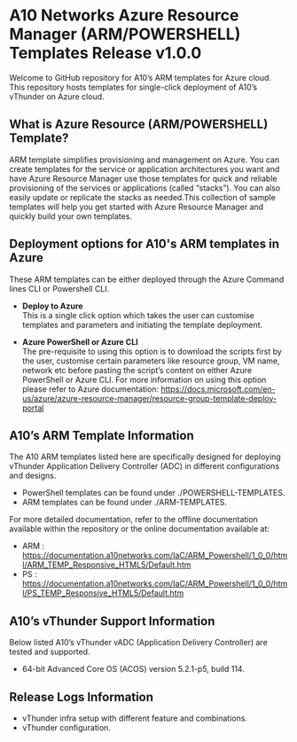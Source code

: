 # A10 Networks Azure Resource Manager (ARM/POWERSHELL) Templates Release v1.0.0
Welcome to GitHub repository for A10’s ARM templates for Azure cloud. This repository hosts templates for single-click 
deployment of A10’s vThunder on Azure cloud. 

## What is Azure Resource (ARM/POWERSHELL) Template?
ARM template simplifies provisioning and management on Azure. You can create templates for the service or application 
architectures you want and have Azure Resource Manager use those templates for quick and reliable provisioning of the 
services or applications (called “stacks”). You can also easily update or replicate the stacks as needed.This collection 
of sample templates will help you get started with Azure Resource Manager and quickly build your own templates.

## Deployment options for A10's ARM templates in Azure
These ARM templates can be either deployed through the Azure Command lines CLI or Powershell CLI. 

- **Deploy to Azure**<br>
This is a single click option which takes the user can customise templates and parameters
and initiating the template deployment. 

- **Azure PowerShell or Azure CLI**<br>
The pre-requisite to using this option is to download the scripts first by the user, customise certain parameters
like resource group, VM name, network etc before pasting the script’s content on either Azure PowerShell or Azure CLI. 
For more information on using this option please refer to Azure documentation: https://docs.microsoft.com/en-us/azure/azure-resource-manager/resource-group-template-deploy-portal

## A10’s ARM Template Information
The A10 ARM templates listed here are specifically designed for deploying vThunder Application Delivery Controller (ADC) in different configurations and designs.

- PowerShell templates can be found under ./POWERSHELL-TEMPLATES.
- ARM templates can be found under ./ARM-TEMPLATES.

For more detailed documentation, refer to the offline documentation available within the repository or the online documentation available at:

- ARM : https://documentation.a10networks.com/IaC/ARM_Powershell/1_0_0/html/ARM_TEMP_Responsive_HTML5/Default.htm
- PS  : https://documentation.a10networks.com/IaC/ARM_Powershell/1_0_0/html/PS_TEMP_Responsive_HTML5/Default.htm

## A10’s vThunder Support Information
Below listed A10’s vThunder vADC (Application Delivery Controller) are tested and supported.
- 64-bit Advanced Core OS (ACOS) version 5.2.1-p5, build 114.


## Release Logs Information
- vThunder infra setup with different feature and combinations.
- vThunder configuration.
